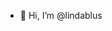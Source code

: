 - 👋 Hi, I’m @lindablus

<!---
lindablus/lindablus is a ✨ special ✨ repository because its `README.md` (this file) appears on your GitHub profile.
You can click the Preview link to take a look at your changes.
--->
